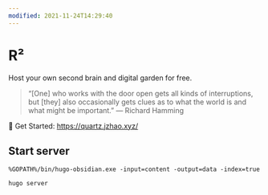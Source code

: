```yaml
---
modified: 2021-11-24T14:29:40
---
```

# R²
Host your own second brain and digital garden for free.

> “[One] who works with the door open gets all kinds of interruptions, but [they] also occasionally gets clues as to what the world is and what might be important.” — Richard Hamming

🔗 Get Started: https://quartz.jzhao.xyz/

## Start server

`%GOPATH%/bin/hugo-obsidian.exe -input=content -output=data -index=true`

`hugo server`
